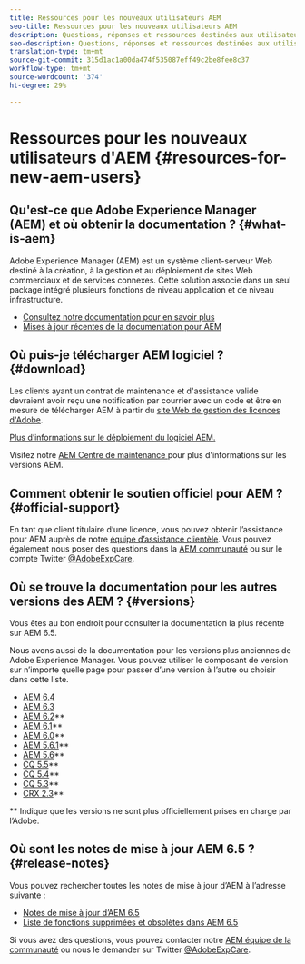 ```yaml
---
title: Ressources pour les nouveaux utilisateurs AEM
seo-title: Ressources pour les nouveaux utilisateurs AEM
description: Questions, réponses et ressources destinées aux utilisateurs qui découvrent AEM
seo-description: Questions, réponses et ressources destinées aux utilisateurs qui découvrent AEM
translation-type: tm+mt
source-git-commit: 315d1ac1a00da474f535087eff49c2be8fee8c37
workflow-type: tm+mt
source-wordcount: '374'
ht-degree: 29%

---
```



# Ressources pour les nouveaux utilisateurs d&#39;AEM {#resources-for-new-aem-users}

## Qu&#39;est-ce que Adobe Experience Manager (AEM) et où obtenir la documentation ? {#what-is-aem}

Adobe Experience Manager (AEM) est un système client-serveur Web destiné à la création, à la gestion et au déploiement de sites Web commerciaux et de services connexes. Cette solution associe dans un seul package intégré plusieurs fonctions de niveau application et de niveau infrastructure.

* [Consultez notre documentation pour en savoir plus](/help/sites-deploying/home.md)
* [Mises à jour récentes de la documentation pour AEM](https://helpx.adobe.com/experience-manager/documentation-updates.html)

## Où puis-je télécharger AEM logiciel ? {#download}

Les clients ayant un contrat de maintenance et d&#39;assistance valide devraient avoir reçu une notification par courrier avec un code et être en mesure de télécharger AEM à partir du [site Web de gestion des licences d&#39;Adobe](http://licensing.adobe.com/).

[Plus d’informations sur le déploiement du logiciel AEM.](/help/sites-deploying/home.md)

Visitez notre [AEM Centre de maintenance ](https://helpx.adobe.com/experience-manager/aem-releases-updates.html) pour plus d&#39;informations sur les versions AEM.

## Comment obtenir le soutien officiel pour AEM ? {#official-support}

En tant que client titulaire d’une licence, vous pouvez obtenir l’assistance pour AEM auprès de notre [équipe d’assistance clientèle](https://helpx.adobe.com/fr/marketing-cloud/contact-support.html). Vous pouvez également nous poser des questions dans la [AEM communauté](https://forums.adobe.com/community/experience-cloud/marketing-cloud/experience-manager) ou sur le compte Twitter [@AdobeExpCare](https://twitter.com/adobeexpcare).

## Où se trouve la documentation pour les autres versions des AEM ? {#versions}

Vous êtes au bon endroit pour consulter la documentation la plus récente sur AEM 6.5.

Nous avons aussi de la documentation pour les versions plus anciennes de Adobe Experience Manager. Vous pouvez utiliser le composant de version sur n’importe quelle page pour passer d’une version à l’autre ou choisir dans cette liste.

* [AEM 6.4](https://helpx.adobe.com/fr/support/experience-manager/6-4.html)
* [AEM 6.3](https://helpx.adobe.com/fr/support/experience-manager/6-3.html)
* [AEM 6.2](https://helpx.adobe.com/fr/support/experience-manager/6-2.html)**
* [AEM 6.1](https://docs.adobe.com/docs/fr/aem/6-1.html)**
* [AEM 6.0](https://docs.adobe.com/docs/fr/aem/6-0.html)**
* [AEM 5.6.1](https://helpx.adobe.com/fr/experience-manager/aem-previous-versions.html)**
* [AEM 5.6](https://helpx.adobe.com/experience-manager/aem-previous-versions.html)**
* [CQ 5.5](https://helpx.adobe.com/experience-manager/aem-previous-versions.html)**
* [CQ 5.4](https://helpx.adobe.com/experience-manager/aem-previous-versions.html)**
* [CQ 5.3](https://helpx.adobe.com/experience-manager/aem-previous-versions.html)**
* [CRX 2.3](https://helpx.adobe.com/experience-manager/aem-previous-versions.html)**

** Indique que les versions ne sont plus officiellement prises en charge par l’Adobe.

## Où sont les notes de mise à jour AEM 6.5 ? {#release-notes}

Vous pouvez rechercher toutes les notes de mise à jour d’AEM à l’adresse suivante :

* [Notes de mise à jour d’AEM 6.5](/help/release-notes/home.md)
* [Liste de fonctions supprimées et obsolètes dans AEM 6.5](/help/release-notes/deprecated-removed-features.md)

Si vous avez des questions, vous pouvez contacter notre [AEM équipe de la communauté](http://help-forums.adobe.com/content/adobeforums/en/experience-manager-forum/adobe-experience-manager.html) ou nous le demander sur Twitter [@AdobeExpCare](https://twitter.com/adobeexpcare).
